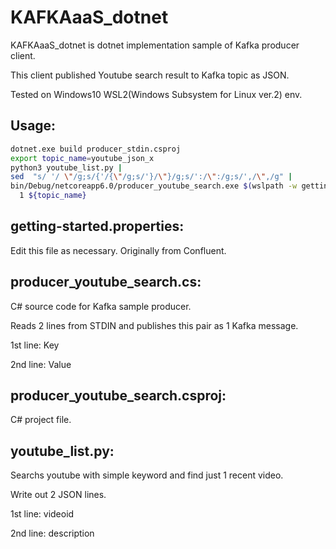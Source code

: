 # KAFKAaaS_dotnet

KAFKAaaS_dotnet is dotnet implementation sample of Kafka producer client. 

This client published Youtube search result to Kafka topic as JSON.

Tested on Windows10 WSL2(Windows Subsystem for Linux ver.2) env.

## Usage:

```bash
dotnet.exe build producer_stdin.csproj
export topic_name=youtube_json_x
python3 youtube_list.py |
sed  "s/ '/ \"/g;s/{'/{\"/g;s/'}/\"}/g;s/':/\":/g;s/',/\",/g" |
bin/Debug/netcoreapp6.0/producer_youtube_search.exe $(wslpath -w getting-started.properties) \
  1 ${topic_name}
```

## getting-started.properties:

Edit this file as necessary. Originally from Confluent.

## producer_youtube_search.cs:

C# source code for Kafka sample producer.

Reads 2 lines from STDIN and publishes this pair as 1 Kafka message.

1st line: Key

2nd line: Value

## producer_youtube_search.csproj:

C# project file.

## youtube_list.py:

Searchs youtube with simple keyword and find just 1 recent video.

Write out 2 JSON lines. 

1st line: videoid

2nd line: description

